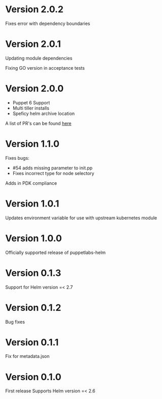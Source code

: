 # Version 2.0.2

Fixes error with dependency boundaries

# Version 2.0.1

Updating module dependencies

Fixing GO version in acceptance tests

# Version 2.0.0
- Puppet 6 Support
- Multi tiller installs
- Speficy helm archive location

A list of PR's can be found [here](https://github.com/puppetlabs/puppetlabs-helm/milestone/2?closed=1)

# Version 1.1.0

Fixes bugs:
- #54 adds missing parameter to init.pp
- Fixes incorrect type for node selectory

Adds in PDK compliance

# Version 1.0.1
Updates environment variable for use with upstream kubernetes module

# Version 1.0.0
Officially supported release of puppetlabs-helm

# Version 0.1.3
Support for Helm version =< 2.7

# Version 0.1.2
Bug fixes

# Version 0.1.1
Fix for metadata.json

# Version 0.1.0
First release
Supports Helm version =< 2.6

